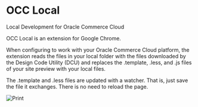 # OCC Local
Local Development for Oracle Commerce Cloud

OCC Local is an extension for Google Chrome.

When configuring to work with your Oracle Commerce Cloud platform, the extension reads the files in your local folder with the files downloaded by the Design Code Utility (DCU) and replaces the .template, .less, and .js files of your site preview with your local files.

The .template and .less files are updated with a watcher. That is, just save the file it exchanges. There is no need to reload the page.

![Print](http://prntscr.com/n49feg)
